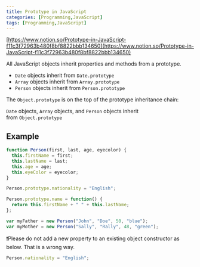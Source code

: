```yaml
---
title: Prototype in JavaScript
categories: [Programming,JavaScript]
tags: [Programming,JavaScript]
---
```


[https://www.notion.so/Prototype-in-JavaScript-f11c3f72963b480f8bf8822bbb134650](https://www.notion.so/Prototype-in-JavaScript-f11c3f72963b480f8bf8822bbb134650)


All JavaScript objects inherit properties and methods from a prototype.

- `Date` objects inherit from `Date.prototype`
- `Array` objects inherit from `Array.prototype`
- `Person` objects inherit from `Person.prototype`

The `Object.prototype` is on the top of the prototype inheritance chain:


`Date` objects, `Array` objects, and `Person` objects inherit from `Object.prototype`


## Example


```javascript
function Person(first, last, age, eyecolor) {
  this.firstName = first;
  this.lastName = last;
  this.age = age;
  this.eyeColor = eyecolor;
}

Person.prototype.nationality = "English";

Person.prototype.name = function() {
  return this.firstName + " " + this.lastName;
};

var myFather = new Person("John", "Doe", 50, "blue");
var myMother = new Person("Sally", "Rally", 48, "green");
```


❗Please do not add a new property to an existing object constructor as below. That is a wrong way.


 


```javascript
Person.nationality = "English";
```

